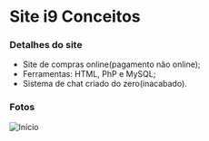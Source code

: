 # Site i9 Conceitos

### Detalhes do site
* Site de compras online(pagamento não online);
* Ferramentas: HTML, PhP e MySQL;
* Sistema de chat criado do zero(inacabado).

### Fotos
![Início](https://uploaddeimagens.com.br/images/001/773/219/full/Screenshot_1.png?1544497814)
